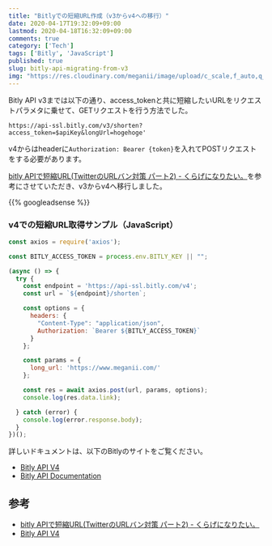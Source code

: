 ```yaml
---
title: "Bitlyでの短縮URL作成（v3からv4への移行）"
date: 2020-04-17T19:32:09+09:00
lastmod: 2020-04-18T16:32:09+09:00
comments: true
category: ['Tech']
tags: ['Bitly', 'JavaScript']
published: true
slug: bitly-api-migrating-from-v3
img: "https://res.cloudinary.com/meganii/image/upload/c_scale,f_auto,q_auto,w_300/v1514031264/thumbnail_tech.png"
---
```


Bitly API v3までは以下の通り、access_tokenと共に短縮したいURLをリクエストパラメタに乗せて、GETリクエストを行う方法でした。

`https://api-ssl.bitly.com/v3/shorten?access_token=$apiKey&longUrl=hogehoge'`

v4からはheaderに`Authorization: Bearer {token}`を入れてPOSTリクエストをする必要があります。

[bitly APIで短縮URL\(TwitterのURLバン対策 パート2\) \- くらげになりたい。](https://www.memory-lovers.blog/entry/2019/07/14/123000)を参考にさせていただき、v3からv4へ移行しました。


<!--more-->
{{% googleadsense %}}

### v4での短縮URL取得サンプル（JavaScript）

```js
const axios = require('axios');

const BITLY_ACCESS_TOKEN = process.env.BITLY_KEY || "";

(async () => {
  try {
    const endpoint = 'https://api-ssl.bitly.com/v4';
    const url = `${endpoint}/shorten`;

    const options = {
      headers: {
        "Content-Type": "application/json",
        Authorization: `Bearer ${BITLY_ACCESS_TOKEN}`
      }
    };

    const params = {
      long_url: 'https://www.meganii.com/'
    };

    const res = await axios.post(url, params, options);
    console.log(res.data.link);

  } catch (error) {
    console.log(error.response.body);
  }
})();
```

詳しいドキュメントは、以下のBitlyのサイトをご覧ください。

- [Bitly API V4](https://dev.bitly.com/v4/#section/OAuth-2)
- [Bitly API Documentation](https://dev.bitly.com/v4_documentation.html#section/Migrating-from-V3)



## 参考

- [bitly APIで短縮URL\(TwitterのURLバン対策 パート2\) \- くらげになりたい。](https://www.memory-lovers.blog/entry/2019/07/14/123000)
- [Bitly API V4](https://dev.bitly.com/v4/#section/OAuth-2)